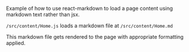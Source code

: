 Example of how to use react-markdown to load a page content using markdown text rather than jsx.

`/src/content/Home.js` loads a markdown file at `/src/content/Home.md`

This markdown file gets rendered to the page with appropriate formatting applied.
